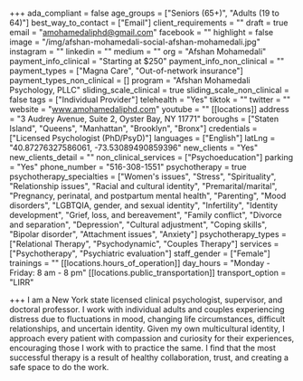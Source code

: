 +++
ada_compliant = false
age_groups = ["Seniors (65+)", "Adults (19 to 64)"]
best_way_to_contact = ["Email"]
client_requirements = ""
draft = true
email = "amohamedaliphd@gmail.com"
facebook = ""
highlight = false
image = "/img/afshan-mohamedali-social-afshan-mohamedali.jpg"
instagram = ""
linkedin = ""
medium = ""
org = "Afshan Mohamedali"
payment_info_clinical = "Starting at $250"
payment_info_non_clinical = ""
payment_types = ["Magna Care", "Out-of-network insurance"]
payment_types_non_clinical = []
program = "Afshan Mohamedali Psychology, PLLC"
sliding_scale_clinical = true
sliding_scale_non_clinical = false
tags = ["Individual Provider"]
telehealth = "Yes"
tiktok = ""
twitter = ""
website = "www.amohamedaliphd.com"
youtube = ""
[[locations]]
address = "3 Audrey Avenue, Suite 2, Oyster Bay, NY 11771"
boroughs = ["Staten Island", "Queens", "Manhattan", "Brooklyn", "Bronx"]
credentials = ["Licensed Psychologist (PhD/PsyD)"]
languages = ["English"]
latLng = "40.87276327586061, -73.53089490859396"
new_clients = "Yes"
new_clients_detail = ""
non_clinical_services = ["Psychoeducation"]
parking = "Yes"
phone_number = "516-308-1551"
psychotherapy = true
psychotherapy_specialties = ["Women's issues", "Stress", "Spirituality", "Relationship issues", "Racial and cultural identity", "Premarital/marital", "Pregnancy, perinatal, and postpartum mental health", "Parenting", "Mood disorders", "LGBTQIA, gender, and sexual identity", "Infertility", "Identity development", "Grief, loss, and bereavement", "Family conflict", "Divorce and separation", "Depression", "Cultural adjustment", "Coping skills", "Bipolar disorder", "Attachment issues", "Anxiety"]
psychotherapy_types = ["Relational Therapy", "Psychodynamic", "Couples Therapy"]
services = ["Psychotherapy", "Psychiatric evaluation"]
staff_gender = ["Female"]
trainings = ""
[[locations.hours_of_operation]]
day_hours = "Monday - Friday: 8 am - 8 pm"
[[locations.public_transportation]]
transport_option = "LIRR"

+++
I am a New York state licensed clinical psychologist, supervisor, and doctoral professor. I work with individual adults and couples experiencing distress due to fluctuations in mood, changing life circumstances, difficult relationships, and uncertain identity. Given my own multicultural identity, I approach every patient with compassion and curiosity for their experiences, encouraging those I work with to practice the same. I find that the most successful therapy is a result of healthy collaboration, trust, and creating a safe space to do the work.